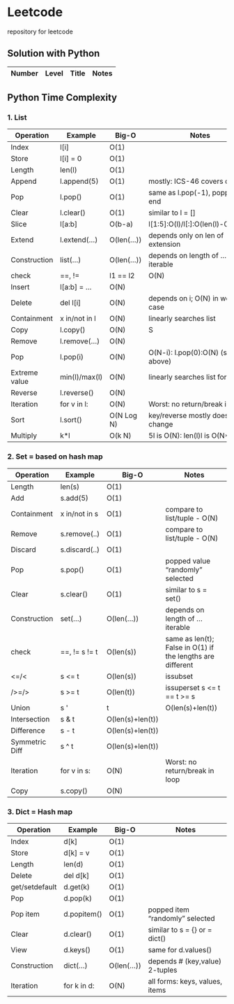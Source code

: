 # Leetcode
repository for leetcode


## Solution with Python
Number	| Level | Title | Notes |
--- | --- | --- | --- |




## Python Time Complexity
### 1. List
Operation	| Example	| Big-O	| Notes
--- | --- | --- | --- |
Index	| l[i] |  O(1)	| 
Store	| l[i] = 0 | O(1)	| 
Length	| len(l)	| O(1)	| 
Append	| l.append(5)	| O(1)	| mostly: ICS-46 covers details
Pop	| l.pop()	| O(1)	| same as l.pop(-1), popping at end
Clear	| l.clear()	| O(1)	| similar to l = []
Slice	| l[a:b]	| O(b-a)	| l[1:5]:O(l)/l[:]:O(len(l)-0)=O(N)
Extend	| l.extend(…)	| O(len(…))	| depends only on len of extension
Construction	| list(…)	| O(len(…))	| depends on length of … iterable
check | ==, != | l1 == l2	| O(N)	| 
Insert	| l[a:b] = …	| O(N)| 
Delete	| del l[i]	| O(N)	| depends on i; O(N) in worst case
Containment	| x in/not in l	| O(N)	| linearly searches list
Copy	| l.copy()	| O(N)	| S| ame a| s l[:] which is O(N)
Remove	| l.remove(…)	| O(N) | 
Pop	| l.pop(i)	| O(N)	| O(N-i): l.pop(0):O(N) (see above)
Extreme value	| min(l)/max(l)	| O(N)	| linearly searches list for value
Reverse	| l.reverse()	| O(N)	
Iteration	| for v in l:	| O(N)	| Worst: no return/break in loop
Sort	| l.sort()	| O(N Log N)	| key/reverse mostly doesn’t change
Multiply	| k*l	| O(k N)	| 5l is O(N): len(l)l is O(N**2)

<p></p>
<p></p>

### 2. Set = based on hash map
Operation	| Example	| Big-O	| Notes
  ---     | ---     | ---   | --- |
Length	| len(s)	| O(1) | 	
Add	| s.add(5)	| O(1) | 	
Containment	| x in/not in s	| O(1)	| compare to list/tuple - O(N)
Remove	| s.remove(..)	| O(1)	| compare to list/tuple - O(N)
Discard	| s.discard(..)	| O(1)	| 
Pop	| s.pop()	| O(1)	| popped value “randomly” selected
Clear	| s.clear()	| O(1)	| similar to s = set()
Construction	| set(…)	| O(len(…))	| depends on length of … iterable
check | ==, !=	s != t	| O(len(s))	| same as len(t); False in O(1) if the lengths are different
<=/<	| s <= t	| O(len(s))	| issubset
/>=/>	| s >= t	| O(len(t))	| issuperset s <= t == t >= s
Union	| s	'| t	| O(len(s)+len(t)) | 
Intersection | s & t	| O(len(s)+len(t))	| 
Difference	| s - t	| O(len(s)+len(t))	| 
Symmetric Diff	| s ^ t	| O(len(s)+len(t)) | 	
Iteration	| for v in s:	| O(N)	| Worst: no return/break in loop | 
Copy	| s.copy()	| O(N)| 

<p></p>
<p></p>

### 3. Dict = Hash map
Operation	| Example	| Big-O	| Notes
--- | --- | --- | --- |
Index	| d[k]	| O(1) | 
Store	| d[k] = v	| O(1) | 	
Length	| len(d)	| O(1) | 
Delete	| del d[k]	| O(1) | 	
get/setdefault	| d.get(k)	| O(1) | 
Pop	| d.pop(k)	| O(1) | 
Pop item	| d.popitem()	| O(1)	| popped item “randomly” selected
Clear	| d.clear()	| O(1)	| similar to s = {} or = dict()
View	| d.keys()	| O(1)	| same for d.values()
Construction	| dict(…)	| O(len(…))	| depends # (key,value) 2-tuples
Iteration	| for k in d:	| O(N)	| all forms: keys, values, items

